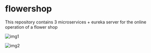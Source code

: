 # flowershop
This repository contains 3 microservices + eureka server for the online operation of a flower shop

![img1](https://user-images.githubusercontent.com/26811984/73359089-cebc9780-427e-11ea-9ee1-9248d5880d4a.png)


![img2](https://user-images.githubusercontent.com/26811984/73359090-cebc9780-427e-11ea-99ee-59483cf0dfae.png)

